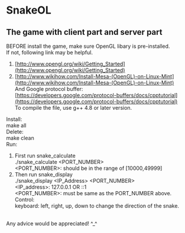 SnakeOL
=======

The game with client part and server part
-----------------------------------------

BEFORE install the game, make sure OpenGL libary is pre-installed.<br />
If not, following link may be helpful.<br />
1. [http://www.opengl.org/wiki/Getting_Started](http://www.opengl.org/wiki/Getting_Started)<br />
2. [http://www.wikihow.com/Install-Mesa-(OpenGL)-on-Linux-Mint](http://www.wikihow.com/Install-Mesa-(OpenGL)-on-Linux-Mint)<br />
And Google protocol buffer:<br />
[https://developers.google.com/protocol-buffers/docs/cpptutorial](https://developers.google.com/protocol-buffers/docs/cpptutorial)<br />
To compile the file, use g++ 4.8 or later version.<br />

Install:<br />
    make all<br />
Delete:<br />
    make clean<br />
Run:<br />
1. First run snake_calculate<br />
    ./snake_calculate \<PORT_NUMBER\> <br />
<PORT_NUMBER>: should be in the range of [10000,49999]<br />
2. Then run snake_display<br />
    ./snake_display <IP_Address> <PORT_NUMBER><br />
<IP_address>: 127.0.0.1 OR ::1<br />
<PORT_NUMBER>: must be same as the PORT_NUMBER above.<br />
Control:<br />
    keyboard: left, right, up, down to change the direction of the snake.<br />
<br />
Any advice would be appreciated! ^_^<br />

